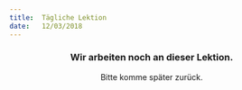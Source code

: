 ```yaml
---
title:  Tägliche Lektion
date:   12/03/2018
---
```


### <center>Wir arbeiten noch an dieser Lektion.</center>
<center>Bitte komme später zurück.</center>